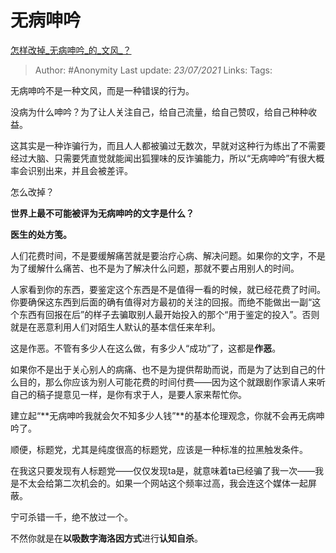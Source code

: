 # 无病呻吟
[怎样改掉_无病呻吟_的_文风_？](https://www.zhihu.com/question/414652368/answer/1503736168)

> Author: #Anonymity
> Last update: *23/07/2021*
> Links:
> Tags:

无病呻吟不是一种文风，而是一种错误的行为。

没病为什么呻吟？为了让人关注自己，给自己流量，给自己赞叹，给自己种种收益。

这其实是一种诈骗行为，而且人人都被骗过无数次，早就对这种行为练出了不需要经过大脑、只需要凭直觉就能闻出狐狸味的反诈骗能力，所以“无病呻吟”有很大概率会识别出来，并且会被差评。

怎么改掉？

**世界上最不可能被评为无病呻吟的文字是什么？**

**医生的处方笺。**

人们花费时间，不是要缓解痛苦就是要治疗心病、解决问题。如果你的文字，不是为了缓解什么痛苦、也不是为了解决什么问题，那就不要占用别人的时间。

人家看到你的东西，要鉴定这个东西是不是值得一看的时候，就已经花费了时间。你要确保这东西到后面的确有值得对方最初的关注的回报。而绝不能做出一副“这个东西有回报在后”的样子去骗取别人最开始投入的那个“用于鉴定的投入”。否则就是在恶意利用人们对陌生人默认的基本信任来牟利。

这是作恶。不管有多少人在这么做，有多少人“成功”了，这都是**作恶**。

如果你不是出于关心别人的病痛、也不是为提供帮助而说，而是为了达到自己的什么目的，那么你应该为别人可能花费的时间付费——因为这个就跟剧作家请人来听自己的稿子提意见一样，是你有求于人，是要人家来帮忙你。

建立起“**无病呻吟我就会欠不知多少人钱”**的基本伦理观念，你就不会再无病呻吟了。

顺便，标题党，尤其是纯度很高的标题党，应该是一种标准的拉黑触发条件。

在我这只要发现有人标题党——仅仅发现ta是，就意味着ta已经骗了我一次——我是不太会给第二次机会的。如果一个网站这个频率过高，我会连这个媒体一起屏蔽。

宁可杀错一千，绝不放过一个。

不然你就是在**以吸数字海洛因方式**进行**认知自杀**。

